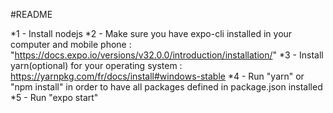 #README

*1 -  Install nodejs
*2 -  Make sure you have expo-cli installed in your computer and mobile phone : "https://docs.expo.io/versions/v32.0.0/introduction/installation/"
*3 -  Install yarn(optional) for your operating system : https://yarnpkg.com/fr/docs/install#windows-stable
*4 -  Run "yarn" or "npm install" in order to have all packages defined in package.json installed
*5 -  Run "expo start"